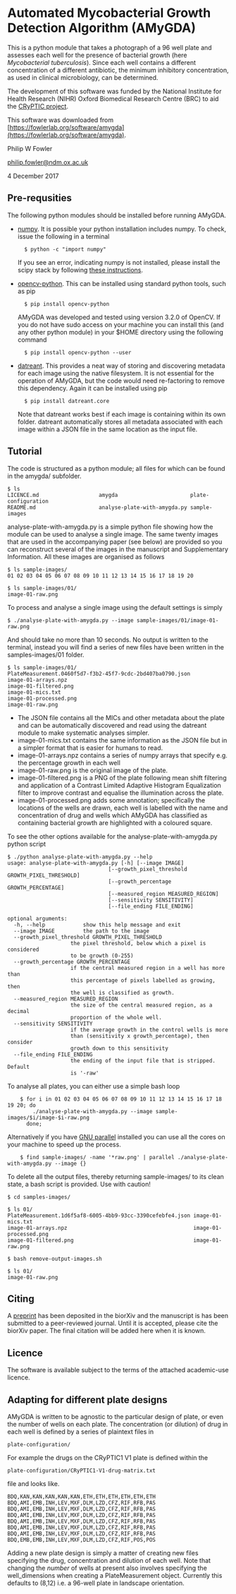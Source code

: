 # Automated Mycobacterial Growth Detection Algorithm (AMyGDA)

This is a python module that takes a photograph of a 96 well plate and assesses each well for the presence of bacterial growth (here *Mycobacterial tuberculosis*). Since each well contains a different concentration of a different antibiotic, the minimum inhibitory concentration, as used in clinical microbiology, can be determined.

The development of this software was funded by the National Institute for Health Research (NIHR) Oxford Biomedical Research Centre (BRC) to aid the [CRyPTIC project](http://www.crypticproject.org).

This software was downloaded from [https://fowlerlab.org/software/amygda](https://fowlerlab.org/software/amygda).

Philip W Fowler

philip.fowler@ndm.ox.ac.uk

4 December 2017

## Pre-requsities

The following python modules should be installed before running AMyGDA.

- [numpy](http://www.numpy.org). It is possible your python installation includes numpy. To check, issue the following in a terminal

		$ python -c "import numpy"

	If you see an error, indicating numpy is not installed, please install the scipy stack by following [these instructions](https://www.scipy.org/install.html).

- [opencv-python](https://pypi.python.org/pypi/opencv-python). This can be installed using  standard python tools, such as pip

		$ pip install opencv-python
	AMyGDA was developed and tested using version 3.2.0 of OpenCV. If you do not have sudo access on your machine you can install this (and any other python module) in your $HOME directory using the following command
	
		$ pip install opencv-python --user	

- [datreant](http://datreant.readthedocs.io/en/latest/). This provides a neat way of storing and discovering metadata for each image using the native filesystem. It is not essential for the operation of AMyGDA, but the code would need re-factoring to remove this dependency. Again it can be installed using pip

		$ pip install datreant.core  
		
	Note that datreant works best if each image is containing within its own folder. datreant automatically stores all metadata associated with each image within a JSON file in the same location as the input file. 

## Tutorial

The code is structured as a python module; all files for which can be found in the amygda/ subfolder. 

	$ ls
	LICENCE.md                   amygda                       plate-configuration
	README.md                    analyse-plate-with-amygda.py sample-images

analyse-plate-with-amygda.py is a simple python file showing how the module can be used to analyse a single image. The same twenty images that are used in the accompanying paper (see below) are provided so you can reconstruct several of the images in the manuscript and Supplementary Information. All these images are organised as follows 

	$ ls sample-images/
	01 02 03 04 05 06 07 08 09 10 11 12 13 14 15 16 17 18 19 20
	
	$ ls sample-images/01/
	image-01-raw.png

To process and analyse a single image using the default settings is simply

	$ ./analyse-plate-with-amygda.py --image sample-images/01/image-01-raw.png 
	
And should take no more than 10 seconds. No output is written to the terminal, instead you will find a series of new files have been written in the samples-images/01 folder.

	$ ls sample-images/01/
	PlateMeasurement.0460f5d7-f3b2-45f7-9cdc-2bd407ba0790.json
	image-01-arrays.npz
	image-01-filtered.png
	image-01-mics.txt
	image-01-processed.png
	image-01-raw.png	

* The JSON file contains all the MICs and other metadata about the plate and can be automatically discovered and read using the datreant module to make systematic analyses simpler. 
* image-01-mics.txt contains the same information as the JSON file but in a simpler format that is easier for humans to read.
* image-01-arrays.npz contains a series of numpy arrays that specify e.g. the percentage growth in each well
* image-01-raw.png is the original image of the plate.
* image-01-filtered.png is a PNG of the plate following mean shift filtering and application of a Contrast Limited Adaptive Histogram Equalization filter to improve contrast and equalise the illumination across the plate.
* image-01-processed.png adds some annotation; specifically the locations of the wells are drawn, each well is labelled with the name and concentration of drug and wells which AMyGDA has classified as containing bacterial growth are highlighted with a coloured square. 

To see the other options available for the analyse-plate-with-amygda.py python script

	$ ./python analyse-plate-with-amygda.py --help
	usage: analyse-plate-with-amygda.py [-h] [--image IMAGE]
                                    [--growth_pixel_threshold GROWTH_PIXEL_THRESHOLD]
                                    [--growth_percentage GROWTH_PERCENTAGE]
                                    [--measured_region MEASURED_REGION]
                                    [--sensitivity SENSITIVITY]
                                    [--file_ending FILE_ENDING]

	optional arguments:
	  -h, --help            show this help message and exit
	  --image IMAGE         the path to the image
	  --growth_pixel_threshold GROWTH_PIXEL_THRESHOLD
                        the pixel threshold, below which a pixel is considered
                        to be growth (0-255)
	  --growth_percentage GROWTH_PERCENTAGE
                        if the central measured region in a well has more than
                        this percentage of pixels labelled as growing, then
                        the well is classified as growth.
	  --measured_region MEASURED_REGION
                        the size of the central measured region, as a decimal
                        proportion of the whole well.
	  --sensitivity SENSITIVITY
                        if the average growth in the control wells is more
                        than (sensitivity x growth_percentage), then consider
                        growth down to this sensitivity
	  --file_ending FILE_ENDING
                        the ending of the input file that is stripped. Default
                        is '-raw'

To analyse all plates, you can either use a simple bash loop
	
		$ for i in 01 02 03 04 05 06 07 08 09 10 11 12 13 14 15 16 17 18 19 20; do
			./analyse-plate-with-amygda.py --image sample-images/$i/image-$i-raw.png
		  done;
	
Alternatively if you have [GNU parallel](https://www.gnu.org/software/parallel/) installed you can use all the cores on your machine to speed up the process.

		$ find sample-images/ -name '*raw.png' | parallel ./analyse-plate-with-amygda.py --image {}	

To delete all the output files, thereby returning sample-images/ to its clean state, a bash script is provided. Use with caution!

	$ cd samples-images/
	
	$ ls 01/
	PlateMeasurement.1d6f5af8-6005-4bb9-93cc-3390cefebfe4.json image-01-mics.txt
	image-01-arrays.npz                                        image-01-processed.png
	image-01-filtered.png                                      image-01-raw.png
	
	$ bash remove-output-images.sh
	
	$ ls 01/
	image-01-raw.png
	
	
## Citing

A [preprint](https://doi.org/10.1101/229427) has been deposited in the biorXiv and the manuscript is has been submitted to a peer-reviewed journal. Until it is accepted, please cite the biorXiv paper. The final citation will be added here when it is known.

## Licence

The software is available subject to the terms of the attached academic-use licence.

## Adapting for different plate designs

AMyGDA is written to be agnostic to the particular design of plate, or even the number of wells on each plate. The concentration (or dilution) of drug in each well is defined by a series of plaintext files in 

	plate-configuration/
	
For example the drugs on the CRyPTIC1 V1 plate is defined within the 

	plate-configuration/CRyPTIC1-V1-drug-matrix.txt

file and looks like.

	BDQ,KAN,KAN,KAN,KAN,KAN,ETH,ETH,ETH,ETH,ETH,ETH
	BDQ,AMI,EMB,INH,LEV,MXF,DLM,LZD,CFZ,RIF,RFB,PAS
	BDQ,AMI,EMB,INH,LEV,MXF,DLM,LZD,CFZ,RIF,RFB,PAS
	BDQ,AMI,EMB,INH,LEV,MXF,DLM,LZD,CFZ,RIF,RFB,PAS
	BDQ,AMI,EMB,INH,LEV,MXF,DLM,LZD,CFZ,RIF,RFB,PAS
	BDQ,AMI,EMB,INH,LEV,MXF,DLM,LZD,CFZ,RIF,RFB,PAS
	BDQ,AMI,EMB,INH,LEV,MXF,DLM,LZD,CFZ,RIF,RFB,PAS
	BDQ,EMB,EMB,INH,LEV,MXF,DLM,LZD,CFZ,RIF,POS,POS	
Adding a new plate design is simply a matter of creating new files specifying the drug, concentration and dilution of each well. Note that changing the *number* of wells at present also involves specifying the well_dimensions when creating a PlateMeasurement object. Currently this defaults to (8,12) i.e. a 96-well plate in landscape orientation.
